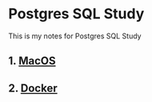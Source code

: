 # Postgres SQL Study
This is my notes for Postgres SQL Study

## 1. [MacOS](macos) 


## 2. [Docker](docker)
